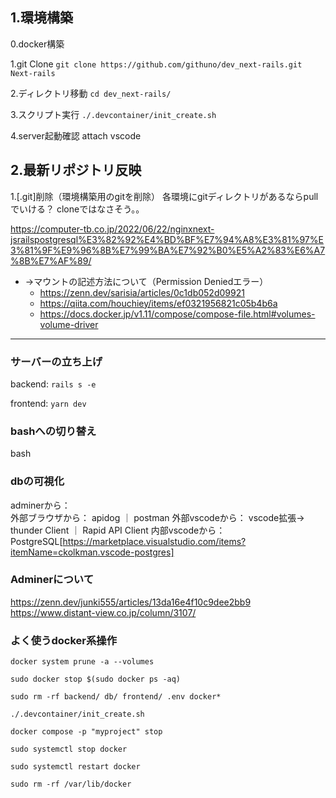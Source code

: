 ## 1.環境構築
0.docker構築

1.git Clone
`git clone https://github.com/githuno/dev_next-rails.git Next-rails`

2.ディレクトリ移動
`cd dev_next-rails/`

3.スクリプト実行
`./.devcontainer/init_create.sh`

4.server起動確認
attach vscode

## 2.最新リポジトリ反映

1.[.git]削除（環境構築用のgitを削除）
各環境にgitディレクトリがあるならpullでいける？
cloneではなさそう。。

https://computer-tb.co.jp/2022/06/22/nginxnext-jsrailspostgresql%E3%82%92%E4%BD%BF%E7%94%A8%E3%81%97%E3%81%9F%E9%96%8B%E7%99%BA%E7%92%B0%E5%A2%83%E6%A7%8B%E7%AF%89/
- →マウントの記述方法について（Permission Deniedエラー）
    - https://zenn.dev/sarisia/articles/0c1db052d09921
    - https://qiita.com/houchiey/items/ef0321956821c05b4b6a
    - https://docs.docker.jp/v1.11/compose/compose-file.html#volumes-volume-driver



-----------------
### サーバーの立ち上げ
backend: `rails s -e`

frontend: `yarn dev`


### bashへの切り替え
bash

### dbの可視化
adminerから：   
外部ブラウザから：  apidog ｜ postman
外部vscodeから：   vscode拡張-> thunder Client ｜ Rapid API Client
内部vscodeから：    PostgreSQL[https://marketplace.visualstudio.com/items?itemName=ckolkman.vscode-postgres]
 <!-- VScodeのPostgreSQL拡張が便利:https://od10z.wordpress.com/2019/12/17/vscode-extensions-for-postgresql/ -->
    

### Adminerについて
https://zenn.dev/junki555/articles/13da16e4f10c9dee2bb9
https://www.distant-view.co.jp/column/3107/

### よく使うdocker系操作
`docker system prune -a --volumes`

`sudo docker stop $(sudo docker ps -aq)`

`sudo rm -rf backend/ db/ frontend/ .env docker*`

`./.devcontainer/init_create.sh`


`docker compose -p "myproject" stop`

`sudo systemctl stop docker`

`sudo systemctl restart docker`

`sudo rm -rf /var/lib/docker`
